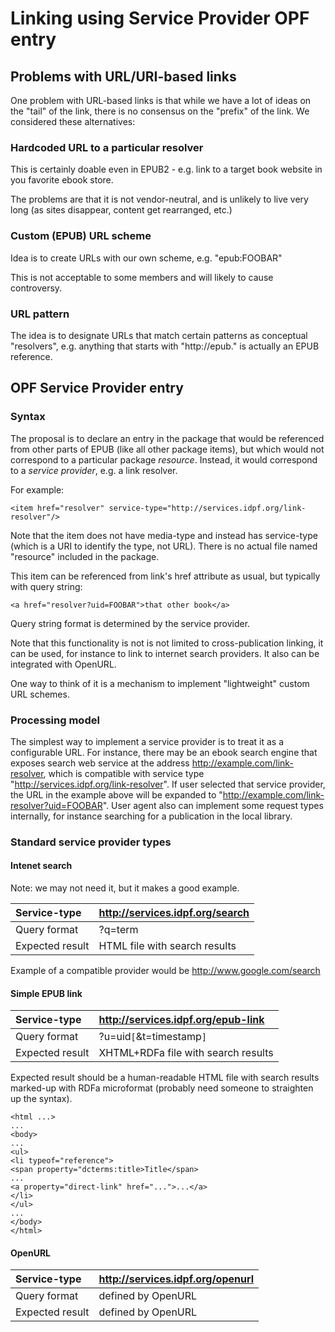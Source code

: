 # Linking using Service Provider OPF entry #

## Problems with URL/URI-based links ##

One problem with URL-based links is that while we have a lot of ideas on the "tail" of the link, there is no consensus on the "prefix" of the link. We considered these alternatives:

### Hardcoded URL to a particular resolver ###

This is certainly doable even in EPUB2 - e.g. link to a target book website in you favorite ebook store.

The problems are that it is not vendor-neutral, and is unlikely to live very long (as sites disappear, content get rearranged, etc.)

### Custom (EPUB) URL scheme ###

Idea is to create URLs with our own scheme, e.g. "epub:FOOBAR"

This is not acceptable to some members and will likely to cause controversy.

### URL pattern ###

The idea is to designate URLs that match certain patterns as conceptual "resolvers", e.g. anything that starts with "http://epub." is actually an EPUB reference.

## OPF Service Provider entry ##

### Syntax ###

The proposal is to declare an entry in the package that would be referenced from other parts of EPUB (like all other package items), but which would not correspond to a particular package _resource_. Instead, it would correspond to a _service provider_, e.g. a link resolver.

For example:

```
<item href="resolver" service-type="http://services.idpf.org/link-resolver"/>
```

Note that the item does not have media-type and instead has service-type (which is a URI to identify the type, not URL). There is no actual file named "resource" included in the package.

This item can be referenced from link's href attribute as usual, but typically with query string:

```
<a href="resolver?uid=FOOBAR">that other book</a>
```

Query string format is determined by the service provider.

Note that this functionality is not is not limited to cross-publication linking, it can be used, for instance to link to internet search providers. It also can be integrated with OpenURL.

One way to think of it is a mechanism to implement "lightweight" custom URL schemes.

### Processing model ###

The simplest way to implement a service provider is to treat it as a configurable URL. For instance, there may be an ebook search engine that exposes search web service at the address http://example.com/link-resolver, which is compatible with service type "http://services.idpf.org/link-resolver". If user selected that service provider, the URL in the example above will be expanded to "http://example.com/link-resolver?uid=FOOBAR". User agent also can implement some request types internally, for instance searching for a publication in the local library.

### Standard service provider types ###

#### Intenet search ####

Note: we may not need it, but it makes a good example.

| Service-type | http://services.idpf.org/search |
|:-------------|:--------------------------------|
| Query format | ?q=term |
| Expected result | HTML file with search results |

Example of a compatible provider would be http://www.google.com/search

#### Simple EPUB link ####

| Service-type | http://services.idpf.org/epub-link |
|:-------------|:-----------------------------------|
| Query format | ?u=uid`[`&t=timestamp`]` |
| Expected result | XHTML+RDFa file with search results |

Expected result should be a human-readable HTML file with search results marked-up with RDFa microformat (probably need someone to straighten up the syntax).

```
<html ...>
...
<body>
...
<ul>
<li typeof="reference">
<span property="dcterms:title>Title</span>
...
<a property="direct-link" href="...">...</a>
</li>
</ul>
...
</body>
</html>
```

#### OpenURL ####

| Service-type | http://services.idpf.org/openurl |
|:-------------|:---------------------------------|
| Query format | defined by OpenURL |
| Expected result | defined by OpenURL |